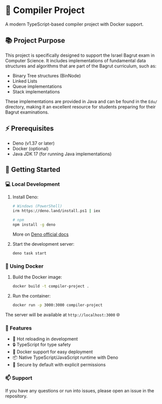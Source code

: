 # 🚀 Compiler Project

A modern TypeScript-based compiler project with Docker support.

## 📚 Project Purpose

This project is specifically designed to support the Israel Bagrut exam in Computer Science. It includes implementations of fundamental data structures and algorithms that are part of the Bagrut curriculum, such as:

- Binary Tree structures (BinNode)
- Linked Lists
- Queue implementations
- Stack implementations

These implementations are provided in Java and can be found in the `Edu/` directory, making it an excellent resource for students preparing for their Bagrut examinations.

## ⚡ Prerequisites

- Deno (v1.37 or later)
- Docker (optional)
- Java JDK 17 (for running Java implementations)

## 🎯 Getting Started

### 💻 Local Development

1. Install Deno:

   ```bash
   # Windows (PowerShell)
   irm https://deno.land/install.ps1 | iex
   ```
   
   ```bash
   # npm
   npm install -g deno
   ```

   More on [Deno official docs](https://docs.deno.com/runtime/getting_started/installation/)

2. Start the development server:
   ```bash
   deno task start
   ```

### 🐳 Using Docker

1. Build the Docker image:

   ```bash
   docker build -t compiler-project .
   ```

2. Run the container:
   ```bash
   docker run -p 3000:3000 compiler-project
   ```

The server will be available at `http://localhost:3000` 🌐

### 🌟 Features

- 🔄 Hot reloading in development
- 🔒 TypeScript for type safety
- 🐳 Docker support for easy deployment
- 📦 Native TypeScript/JavaScript runtime with Deno
- 🔐 Secure by default with explicit permissions

### 📫 Support

If you have any questions or run into issues, please open an issue in the repository.
